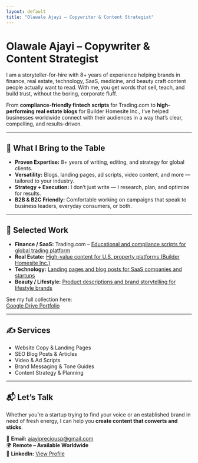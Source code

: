 ```yaml
---
layout: default
title: "Olawale Ajayi – Copywriter & Content Strategist"
---
```


# Olawale Ajayi – Copywriter & Content Strategist

I am a storyteller-for-hire with 8+ years of experience helping brands in finance, real estate, technology, SaaS, medicine, and beauty craft content people actually want to read. With me, you get words that sell, teach, and build trust, without the boring, corporate fluff.

From **compliance-friendly fintech scripts** for Trading.com to **high-performing real estate blogs** for Builder Homesite Inc., I’ve helped businesses worldwide connect with their audiences in a way that’s clear, compelling, and results-driven.

---

## 🚀 What I Bring to the Table

- **Proven Expertise:** 8+ years of writing, editing, and strategy for global clients.  
- **Versatility:** Blogs, landing pages, ad scripts, video content, and more — tailored to your industry.  
- **Strategy + Execution:** I don’t just write — I research, plan, and optimize for results.  
- **B2B & B2C Friendly:** Comfortable working on campaigns that speak to business leaders, everyday consumers, or both.

---

## 📂 Selected Work

- **Finance / SaaS:** Trading.com – [Educational and compliance scripts for global trading platform]()  
- **Real Estate:** [High-value content for U.S. property platforms (Builder Homesite Inc.)]()  
- **Technology:** [Landing pages and blog posts for SaaS companies and startups]()  
- **Beauty / Lifestyle:** [Product descriptions and brand storytelling for lifestyle brands]()

See my full collection here:  
[Google Drive Portfolio](https://drive.google.com/drive/folders/1QrFGUCjw7DxPsuMufFHRsB6tc9iz1Ao1?usp=drive_link)

---

## ✍ Services

- Website Copy & Landing Pages  
- SEO Blog Posts & Articles  
- Video & Ad Scripts  
- Brand Messaging & Tone Guides  
- Content Strategy & Planning

---

## 📬 Let’s Talk

Whether you’re a startup trying to find your voice or an established brand in need of fresh energy, I can help you **create content that converts and sticks**.

📩 **Email:** ajayipreciousp@gmail.com  
🌍 **Remote – Available Worldwide**  
💼 **LinkedIn:** [View Profile](https://www.linkedin.com/in/javablack)
